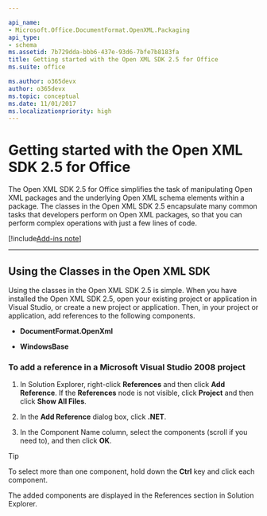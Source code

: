 ```yaml
---

api_name:
- Microsoft.Office.DocumentFormat.OpenXML.Packaging
api_type:
- schema
ms.assetid: 7b729dda-bbb6-437e-93d6-7bfe7b8183fa
title: Getting started with the Open XML SDK 2.5 for Office
ms.suite: office

ms.author: o365devx
author: o365devx
ms.topic: conceptual
ms.date: 11/01/2017
ms.localizationpriority: high
---
```


# Getting started with the Open XML SDK 2.5 for Office

The Open XML SDK 2.5 for Office simplifies the task of manipulating Open XML packages and the underlying Open XML schema elements within a package. The classes in the Open XML SDK 2.5 encapsulate many common tasks that developers perform on Open XML packages, so that you can perform complex operations with just a few lines of code.

[!include[Add-ins note](./includes/addinsnote.md)]

------------------------------------------------------------

## Using the Classes in the Open XML SDK

Using the classes in the Open XML SDK 2.5 is simple. When you have installed the Open XML SDK 2.5, open your existing project or application in Visual Studio, or create a new project or application. Then, in your project or application, add references to the following components.

- **DocumentFormat.OpenXml**

- **WindowsBase**

### To add a reference in a Microsoft Visual Studio 2008 project

1. In Solution Explorer, right-click **References** and then click **Add Reference**. If the **References** node is not visible, click **Project** and then click **Show All Files**.

2. In the **Add Reference** dialog box, click **.NET**.

3. In the Component Name column, select the components (scroll if you need to), and then click **OK**.

> [!TIP]  
> To select more than one component, hold down the **Ctrl** key and click each component.

The added components are displayed in the References section in Solution Explorer.
